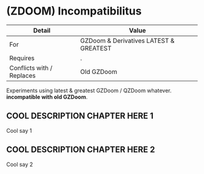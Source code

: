 # (ZDOOM) Incompatibilitus

| Detail | Value |
| - | - |
| For | GZDoom & Derivatives LATEST & GREATEST |
| Requires | . |
| Conflicts with / Replaces | Old GZDoom |

Experiments using latest & greatest GZDoom / QZDoom whatever. **incompatible with old GZDoom**.

## COOL DESCRIPTION CHAPTER HERE 1

Cool say 1

## COOL DESCRIPTION CHAPTER HERE 2

Cool say 2